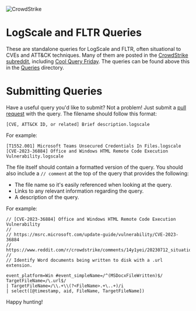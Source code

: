 ![CrowdStrike](https://www.crowdstrike.com/wp-content/uploads/2022/09/CS_Logo_2022_In-Line_All-Red_RGB.png)

# LogScale and FLTR Queries

These are standalone queries for LogScale and FLTR, often situational to CVEs and ATT&CK techniques. Many of them are posted in the [CrowdStrike subreddit](https://www.reddit.com/r/crowdstrike/), including [Cool Query Friday](https://www.reddit.com/r/crowdstrike/?f=flair_name%3A%22CQF%22). The queries can be found above this in the [Queries](Queries) directory.

# Submitting Queries

Have a useful query you'd like to submit? Not a problem! Just submit a [pull request](https://github.com/CrowdStrike/logscale-community-content/pulls) with the query. The filename should follow this format:

`[CVE, ATT&CK ID, or related] Brief description.logscale`

For example:

`[T1552.001] Microsoft Teams Unsecured Credentials In Files.logscale`
`[CVE-2023-36884] Office and Windows HTML Remote Code Execution Vulnerability.logscale`

The file itself should contain a formatted version of the query. You should also include a `// comment` at the top of the query that provides the following:

- The file name so it's easily referenced when looking at the query.
- Links to any relevant information regarding the query. 
- A description of the query.

For example:

```
// [CVE-2023-36884] Office and Windows HTML Remote Code Execution Vulnerability
//
// https://msrc.microsoft.com/update-guide/vulnerability/CVE-2023-36884
// https://www.reddit.com/r/crowdstrike/comments/14y1yei/20230712_situational_awareness_microsoft_office/
//
// Identify Word documents being written to disk with a .url extension.

event_platform=Win #event_simpleName=/^(MSDocxFileWritten)$/ TargetFileName=/\.url$/ 
| TargetFileName=/\\.+\\(?<FileName>.+\..+)/i 
| select([@timestamp, aid, FileName, TargetFileName]) 
```

Happy hunting!